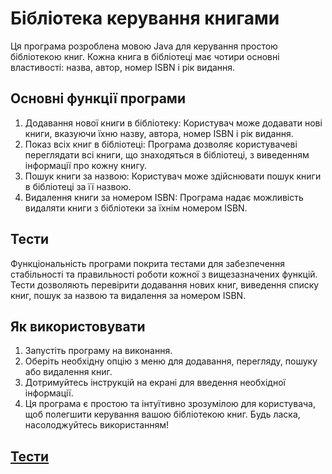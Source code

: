# Бібліотека керування книгами
Ця програма розроблена мовою Java для керування простою бібліотекою книг. Кожна книга в бібліотеці має чотири основні властивості: назва, автор, номер ISBN і рік видання.
## Основні функції програми
1. Додавання нової книги в бібліотеку: 
Користувач може додавати нові книги, вказуючи їхню назву, автора, номер ISBN і рік видання.
2. Показ всіх книг в бібліотеці:
Програма дозволяє користувачеві переглядати всі книги, що знаходяться в бібліотеці, з виведенням інформації про кожну книгу.
3. Пошук книги за назвою:
Користувач може здійснювати пошук книги в бібліотеці за її назвою.
4. Видалення книги за номером ISBN:
Програма надає можливість видаляти книги з бібліотеки за їхнім номером ISBN.

## Тести
Функціональність програми покрита тестами для забезпечення стабільності та правильності роботи кожної з вищезазначених функцій. Тести дозволяють перевірити додавання нових книг, виведення списку книг, пошук за назвою та видалення за номером ISBN.

## Як використовувати
1. Запустіть програму на виконання.
2. Оберіть необхідну опцію з меню для додавання, перегляду, пошуку або видалення книг.
3. Дотримуйтесь інструкцій на екрані для введення необхідної інформації.
4. Ця програма є простою та інтуїтивно зрозумілою для користувача, щоб полегшити керування вашою бібліотекою книг. Будь ласка, насолоджуйтесь використанням!

## [Тести](https://github.com/Wal4on/kalombet/tree/main/src/test/java/com/university/lab1)